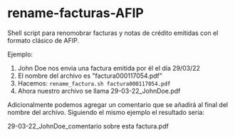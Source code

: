 # rename-facturas-AFIP
Shell script para renomobrar facturas y notas de crédito emitidas con el formato clásico de AFIP.

Ejemplo:
1) John Doe nos envia una factura emitida por él el día 29/03/22
2) El nombre del archivo es "factura000117054.pdf"
3) Hacemos: `rename_factura.sh factura000117054.pdf`
4) Ahora nuestro archivo se llama 29-03-22_JohnDoe.pdf

Adicionalmente podemos agregar un comentario que se añadirá al final del nombre del archivo.
Siguiendo el mismo ejemplo el resultado seria:

29-03-22_JohnDoe_comentario sobre esta factura.pdf

